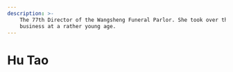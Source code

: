 ```yaml
---
description: >-
    The 77th Director of the Wangsheng Funeral Parlor. She took over the
    business at a rather young age.
---
```


# Hu Tao
